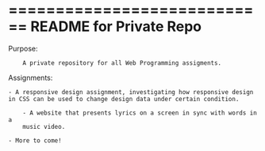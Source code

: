 
============================
  README for Private Repo
============================



Purpose: 

        A private repository for all Web Programming assigments.


Assignments: 

	- A responsive design assignment, investigating how responsive design 
	in CSS can be used to change design data under certain condition.
	
        - A website that presents lyrics on a screen in sync with words in a 
        music video.

	- More to come!
